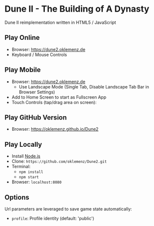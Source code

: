 # Dune II - The Building of A Dynasty

Dune II reimplementation written in HTML5 / JavaScript

## Play Online

- Browser: https://dune2.oklemenz.de
- Keyboard / Mouse Controls

## Play Mobile

- Browser: https://dune2.oklemenz.de
  - Use Landscape Mode (Single Tab, Disable Landscape Tab Bar in Browser Settings)
- Add to Home Screen to start as Fullscreen App
- Touch Controls (tap/drag area on screen):

## Play GitHub Version

- Browser: https://oklemenz.github.io/Dune2

## Play Locally

- Install [Node.js](https://nodejs.org)
- Clone: `https://github.com/oklemenz/Dune2.git`
- Terminal:
  - `npm install`
  - `npm start`
- Browser: `localhost:8080`

## Options

Url parameters are leveraged to save game state automatically:

- `profile`: Profile identity (default: 'public')
